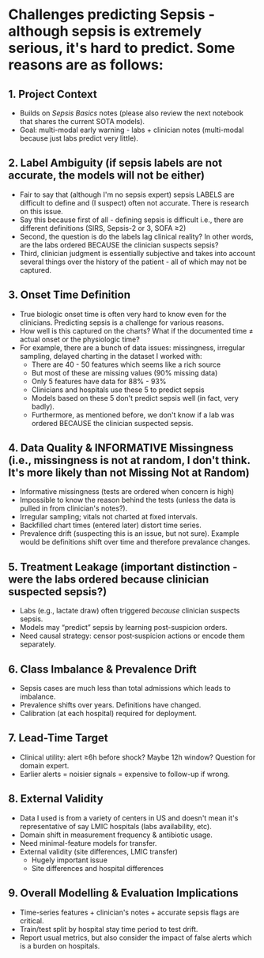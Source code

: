 # Challenges predicting Sepsis - although sepsis is extremely serious, it's hard to predict. Some reasons are as follows:
  
## 1. Project Context 
  - Builds on *Sepsis Basics* notes (please also review the next notebook that shares the current SOTA models). 
  - Goal: multi-modal early warning - labs + clinician notes (multi-modal because just labs predict very little).

## 2. Label Ambiguity (if sepsis labels are not accurate, the models will not be either)
  - Fair to say that (although I'm no sepsis  expert) sepsis LABELS are difficult to define and (I suspect) often not accurate. There is research on this issue.
  - Say this because first of all - defining sepsis is difficult i.e., there are different definitions (SIRS, Sepsis-2 or 3, SOFA ≥2)
  - Second, the question is do the labels lag clinical reality? In other words, are the labs ordered BECAUSE the clinician suspects sepsis?
  - Third, clinician judgment is essentially subjective and takes into account several things over the history of the patient - all of which may not be captured.

## 3. Onset Time Definition
  - True biologic onset time is often very hard to know even for the clinicians. Predicting sepsis is a challenge for various reasons.
  - How well is this captured on the charts? What if the documented time ≠ actual onset or the physiologic time?
  - For example, there are a bunch of data issues: missingness, irregular sampling, delayed charting in the dataset I worked with:
    - There are 40 - 50 features which seems like a rich source
    - But most of these are missing values (90% missing data)
    - Only 5 features have data for 88% - 93%
    - Clinicians and hospitals use these 5 to predict sepsis
    - Models based on these 5 don't predict sepsis well (in fact, very badly).
    - Furthermore, as mentioned before, we don't know if a lab was ordered BECAUSE the clinician suspected sepsis.

## 4. Data Quality & INFORMATIVE Missingness (i.e., missingness is not at random, I don't think. It's more likely than not Missing Not at Random)
  - Informative missingness (tests are ordered when concern is high)
  - Impossible to know the reason behind the tests (unless the data is pulled in from clinician's notes?).
  - Irregular sampling; vitals not charted at fixed intervals.
  - Backfilled chart times (entered later) distort time series.
  - Prevalence drift (suspecting this is an issue, but not sure). Example would be definitions shift over time and therefore prevalance changes. 

## 5. Treatment Leakage (important distinction - were the labs ordered because clinician suspected sepsis?)
  - Labs (e.g., lactate draw) often triggered *because* clinician suspects sepsis.
  - Models may “predict” sepsis by learning post-suspicion orders.
  - Need causal strategy: censor post‑suspicion actions or encode them separately.

## 6. Class Imbalance & Prevalence Drift
  - Sepsis cases are much less than total admissions which leads to imbalance.
  - Prevalence shifts over years. Definitions have changed. 
  - Calibration (at each hospital) required for deployment.

## 7. Lead-Time Target
  - Clinical utility: alert ≥6h before shock? Maybe 12h window? Question for domain expert.
  - Earlier alerts = noisier signals = expensive to follow-up if wrong.

## 8. External Validity 
  - Data I used is from a variety of centers in US and doesn't mean it's representative of say LMIC hospitals (labs availability, etc).
  - Domain shift in measurement frequency & antibiotic usage.
  - Need minimal-feature models for transfer.
  - External validity (site differences, LMIC transfer)
    - Hugely important issue
    - Site differences and hospital differences

## 9. Overall Modelling & Evaluation Implications
  - Time-series features + clinician's notes + accurate sepsis flags are critical.
  - Train/test split by hospital stay time period to test drift.
  - Report usual metrics, but also consider the impact of false alerts which is a burden on hospitals.

#
